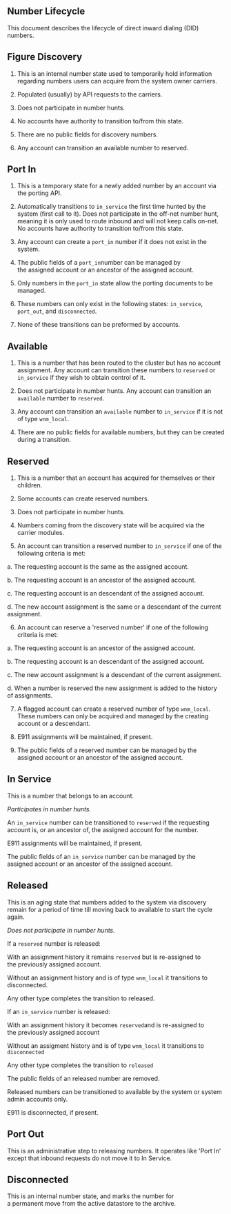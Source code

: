 ## Number Lifecycle



This document describes the lifecycle of direct inward dialing (DID) numbers.


## Figure Discovery

1. This is an internal number state used to temporarily hold information regarding numbers users can acquire from the system owner carriers.

2. Populated (usually) by API requests to the carriers.  

3. Does not participate in number hunts.

4. No accounts have authority to transition to/from this state.

5. There are no public fields for discovery numbers.

6. Any account can transition an available number to reserved.


## Port In

1. This is a temporary state for a newly added number by an account via the porting API.

2. Automatically transitions to `in_service` the first time hunted by the system (first call to it). Does not participate in the off-net number hunt, meaning it is only used to route inbound and will not keep calls on-net. No accounts have authority to transition to/from this state.

3. Any account can create a `port_in` number if it does not exist in the system.

4. The public fields of a `port_in`number can be managed by the assigned account or an ancestor of the assigned account.

5. Only numbers in the `port_in` state allow the porting documents to be managed.

6. These numbers can only exist in the following states: `in_service`, `port_out`, and `disconnected`. 

7. None of these transitions can be preformed by accounts.


## Available

1. This is a number that has been routed to the cluster but has no account assignment. Any account can transition these numbers to `reserved` or `in_service` if they wish to obtain control of it.  

2. Does not participate in number hunts. Any account can transition an `available` number to `reserved`.

3. Any account can transition an `available` number to `in_service` if it is not of type `wnm_local`.

4. There are no public fields for available numbers, but they can be created during a transition.
  
  
## Reserved

1. This is a number that an account has acquired for themselves or their children.  

2. Some accounts can create reserved numbers.

3. Does not participate in number hunts.

4. Numbers coming from the discovery state will be acquired via the carrier modules.

5. An account can transition a reserved number to `in_service` if one of the following criteria is met:

  a. The requesting account is the same as the assigned account.

  b. The requesting account is an ancestor of the assigned account.

  c. The requesting account is an descendant of the assigned account.

  d. The new account assignment is the same or a descendant of the current assignment.


6. An account can reserve a 'reserved number' if one of the following criteria is met:

  a. The requesting account is an ancestor of the assigned account.

  b. The requesting account is an descendant of the assigned account.

  c. The new account assignment is a descendant of the current assignment.

  d. When a number is reserved the new assignment is added to the history of assignments.

7. A flagged account can create a reserved number of type `wnm_local`. These numbers can only be acquired and managed by the creating account or a descendant.

8. E911 assignments will be maintained, if present.

9. The public fields of a reserved number can be managed by the assigned account or an ancestor of the assigned account.
  

## In Service

This is a number that belongs to an account.

*Participates in number hunts.*

An `in_service` number can be transitioned to `reserved` if the requesting account is, or an ancestor of, the assigned account for the number.

E911 assignments will be maintained, if present.

The public fields of an `in_service` number can be managed by the assigned account or an ancestor of the assigned account.


## Released

This is an aging state that numbers added to the system via discovery remain for a period of time till moving back to available to start the cycle again.

*Does not participate in number hunts.*

If a `reserved` number is released:

With an assignment history it remains `reserved` but is re-assigned to the previously assigned account.

Without an assignment history and is of type `wnm_local` it transitions to disconnected.

Any other type completes the transition to released.

If an `in_service` number is released:

With an assignment history it becomes `reserved`and is re-assigned to the previously assigned account

Without an assigment history and is of type `wnm_local` it transitions to `disconnected`

Any other type completes the transition to `released`

The public fields of an released number are removed.

Released numbers can be transitioned to  available by the system or system admin accounts only.

E911 is disconnected, if present.
  
  
## Port Out

This is an administrative step to releasing numbers. It operates like 'Port In' except that inbound requests do not move it to In Service.


## Disconnected
This is an internal number state, and marks the number for a permanent move from the active datastore to the archive.
 
